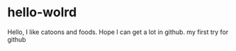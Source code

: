 # hello-wolrd
Hello, I like catoons and foods. Hope I can get a lot in github.
my first try for github
